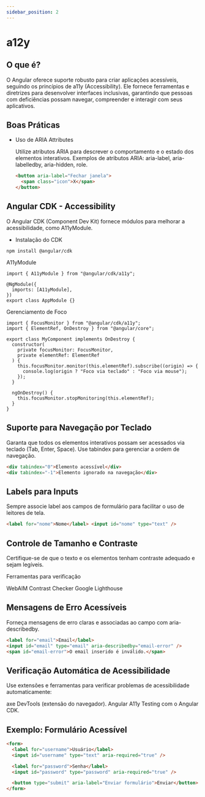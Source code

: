 ```yaml
---
sidebar_position: 2
---
```


# a12y

## O que é?

O Angular oferece suporte robusto para criar aplicações acessíveis, seguindo os princípios de a11y (Accessibility). Ele fornece ferramentas e diretrizes para desenvolver interfaces inclusivas, garantindo que pessoas com deficiências possam navegar, compreender e interagir com seus aplicativos.

## Boas Práticas

- Uso de ARIA Attributes

  Utilize atributos ARIA para descrever o comportamento e o estado dos elementos interativos.
  Exemplos de atributos ARIA: aria-label, aria-labelledby, aria-hidden, role.

  ```html
  <button aria-label="Fechar janela">
    <span class="icon">X</span>
  </button>
  ```

## Angular CDK - Accessibility

O Angular CDK (Component Dev Kit) fornece módulos para melhorar a acessibilidade, como A11yModule.

- Instalação do CDK

```plaintext
npm install @angular/cdk
```

A11yModule

```tsx
import { A11yModule } from "@angular/cdk/a11y";

@NgModule({
  imports: [A11yModule],
})
export class AppModule {}
```

Gerenciamento de Foco

```tsx
import { FocusMonitor } from "@angular/cdk/a11y";
import { ElementRef, OnDestroy } from "@angular/core";

export class MyComponent implements OnDestroy {
  constructor(
    private focusMonitor: FocusMonitor,
    private elementRef: ElementRef
  ) {
    this.focusMonitor.monitor(this.elementRef).subscribe((origin) => {
      console.log(origin ? "Foco via teclado" : "Foco via mouse");
    });
  }

  ngOnDestroy() {
    this.focusMonitor.stopMonitoring(this.elementRef);
  }
}
```

## Suporte para Navegação por Teclado

Garanta que todos os elementos interativos possam ser acessados via teclado (Tab, Enter, Space). Use tabindex para gerenciar a ordem de navegação.

```html
<div tabindex="0">Elemento acessível</div>
<div tabindex="-1">Elemento ignorado na navegação</div>
```

## Labels para Inputs

Sempre associe label aos campos de formulário para facilitar o uso de leitores de tela.

```html
<label for="nome">Nome</label> <input id="nome" type="text" />
```

## Controle de Tamanho e Contraste

Certifique-se de que o texto e os elementos tenham contraste adequado e sejam legíveis.

Ferramentas para verificação

WebAIM Contrast Checker
Google Lighthouse

## Mensagens de Erro Acessíveis

Forneça mensagens de erro claras e associadas ao campo com aria-describedby.

```html
<label for="email">Email</label>
<input id="email" type="email" aria-describedby="email-error" />
<span id="email-error">O email inserido é inválido.</span>
```

## Verificação Automática de Acessibilidade

Use extensões e ferramentas para verificar problemas de acessibilidade automaticamente:

axe DevTools (extensão do navegador).
Angular A11y Testing com o Angular CDK.

## Exemplo: Formulário Acessível

```html
<form>
  <label for="username">Usuário</label>
  <input id="username" type="text" aria-required="true" />

  <label for="password">Senha</label>
  <input id="password" type="password" aria-required="true" />

  <button type="submit" aria-label="Enviar formulário">Enviar</button>
</form>
```
